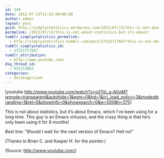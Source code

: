 ```yaml
---
id: 149
date: 2012-07-13T13:53:50+00:00
author: admin
layout: post
guid: http://simplystatistics.wordpress.com/2012/07/13/this-is-not-about-statistics-but-its-about
permalink: /2012/07/13/this-is-not-about-statistics-but-its-about/
tumblr_simplystatistics_permalink:
  - http://simplystatistics.tumblr.com/post/27122717647/this-is-not-about-statistics-but-its-about
tumblr_simplystatistics_id:
  - 27122717647
tumblr_attribution:
  - http://www.youtube.com/
dsq_thread_id:
  - 933715003
categories:
  - Uncategorized
---
```

[youtube http://www.youtube.com/watch?v=p3Te\_a-AGqM?wmode=transparent&autohide=1&egm=0&hd=1&iv\_load_policy=3&modestbranding=1&rel=0&showinfo=0&showsearch=0&w=500&h=375]

This is not about statistics, but it&#8217;s about Emacs, which I&#8217;ve been using for a long time. This guy is an Emacs virtuoso, and the crazy thing is that he&#8217;s only been using it for 8 months!

Best line: &#8220;Should I wait for the next version of Emacs? Hell no!&#8221;

(Thanks to Brian C. and Kasper H. for the pointer.)

<div class="attribution">
  (<span>Source:</span> <a href="http://www.youtube.com/">http://www.youtube.com/</a>)
</div>